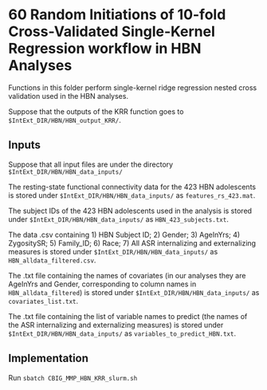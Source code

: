 # 60 Random Initiations of 10-fold Cross-Validated Single-Kernel Regression workflow in HBN Analyses

Functions in this folder perform single-kernel ridge regression nested cross validation used in the HBN analyses. 

Suppose that the outputs of the KRR function goes to `$IntExt_DIR/HBN/HBN_output_KRR/`.

## Inputs
Suppose that all input files are under the directory `$IntExt_DIR/HBN/HBN_data_inputs/`

The resting-state functional connectivity data for the 423 HBN adolescents is stored under `$IntExt_DIR/HBN/HBN_data_inputs/` as `features_rs_423.mat`.

The subject IDs of the 423 HBN adolescents used in the analysis is stored under `$IntExt_DIR/HBN/HBN_data_inputs/` as `HBN_423_subjects.txt`.

The data .csv containing 1) HBN Subject ID; 2) Gender; 3) AgeInYrs; 4) ZygositySR; 5) Family_ID; 6) Race; 7) All ASR internalizing and externalizing measures is stored under `$IntExt_DIR/HBN/HBN_data_inputs/` as `HBN_alldata_filtered.csv`.

The .txt file containing the names of covariates (in our analyses they are AgeInYrs and Gender, corresponding to column names in `HBN_alldata_filtered`) is stored under `$IntExt_DIR/HBN/HBN_data_inputs/` as `covariates_list.txt`.

The .txt file containing the list of variable names to predict (the names of the ASR internalizing and externalizing measures) is stored under `$IntExt_DIR/HBN/HBN_data_inputs/` as `variables_to_predict_HBN.txt`.

## Implementation
Run `sbatch CBIG_MMP_HBN_KRR_slurm.sh`
